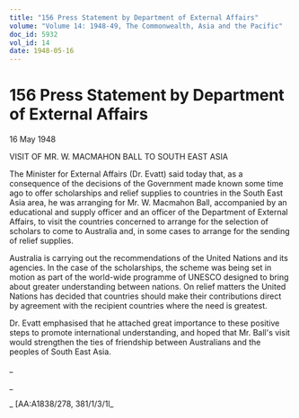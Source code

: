 ```yaml
---
title: "156 Press Statement by Department of External Affairs"
volume: "Volume 14: 1948-49, The Commonwealth, Asia and the Pacific"
doc_id: 5932
vol_id: 14
date: 1948-05-16
---
```


# 156 Press Statement by Department of External Affairs

16 May 1948

VISIT OF MR. W. MACMAHON BALL TO SOUTH EAST ASIA

The Minister for External Affairs (Dr. Evatt) said today that, as a consequence of the decisions of the Government made known some time ago to offer scholarships and relief supplies to countries in the South East Asia area, he was arranging for Mr. W. Macmahon Ball, accompanied by an educational and supply officer and an officer of the Department of External Affairs, to visit the countries concerned to arrange for the selection of scholars to come to Australia and, in some cases to arrange for the sending of relief supplies.

Australia is carrying out the recommendations of the United Nations and its agencies. In the case of the scholarships, the scheme was being set in motion as part of the world-wide programme of UNESCO designed to bring about greater understanding between nations. On relief matters the United Nations has decided that countries should make their contributions direct by agreement with the recipient countries where the need is greatest.

Dr. Evatt emphasised that he attached great importance to these positive steps to promote international understanding, and hoped that Mr. Ball's visit would strengthen the ties of friendship between Australians and the peoples of South East Asia.

_

_

_ [AA:A1838/278, 381/1/3/1l_
